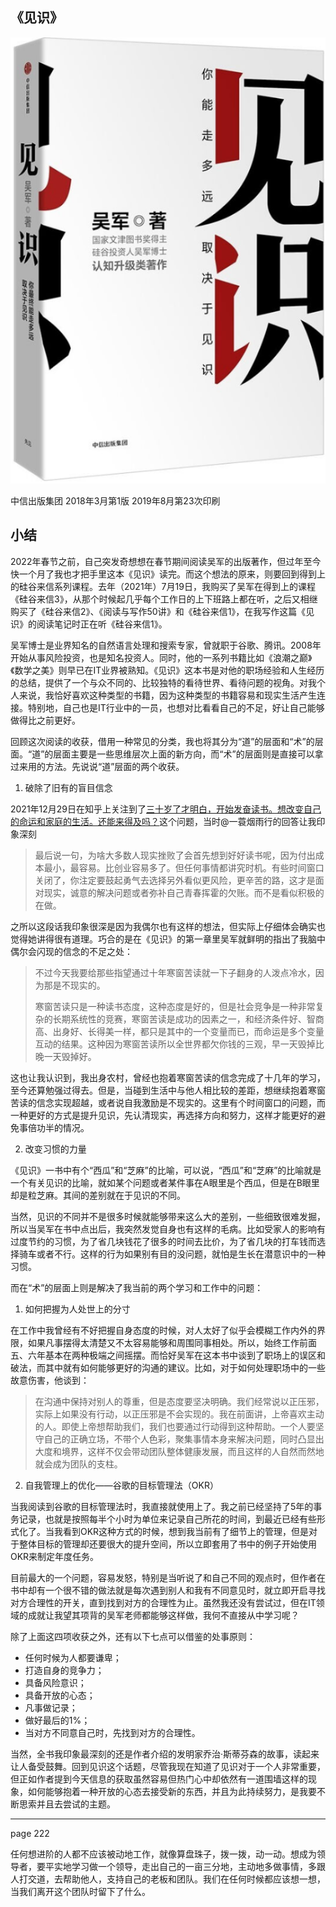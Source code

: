## 《见识》

![](./jianshi-cover.png)

中信出版集团 2018年3月第1版 2019年8月第23次印刷

## 小结

2022年春节之前，自己突发奇想想在春节期间阅读吴军的出版著作，但过年至今快一个月了我也才把手里这本《见识》读完。而这个想法的原来，则要回到得到上的硅谷来信系列课程。去年（2021年）7月19日，我购买了吴军在得到上的课程《硅谷来信3》，从那个时候起几乎每个工作日的上下班路上都在听，之后又相继购买了《硅谷来信2》、《阅读与写作50讲》和《硅谷来信1》，在我写作这篇《见识》的阅读笔记时正在听《硅谷来信1》。

吴军博士是业界知名的自然语言处理和搜索专家，曾就职于谷歌、腾讯。2008年开始从事风险投资，也是知名投资人。同时，他的一系列书籍比如《浪潮之巅》《数学之美》则早已在IT业界被熟知。《见识》这本书是对他的职场经验和人生经历的总结，提供了一个与众不同的、比较独特的看待世界、看待问题的视角。对我个人来说，我恰好喜欢这种类型的书籍，因为这种类型的书籍容易和现实生活产生连接。特别地，自己也是IT行业中的一员，也想对比看看自己的不足，好让自己能够做得比之前更好。

回顾这次阅读的收获，借用一种常见的分类，我也将其分为“道”的层面和“术”的层面。“道”的层面主要是一些思维层次上面的新方向，而“术”的层面则是直接可以拿过来用的方法。先说说“道”层面的两个收获。

1. 破除了旧有的盲目信念

2021年12月29日在知乎上关注到了[三十岁了才明白，开始发奋读书。想改变自己的命运和家庭的生活。还能来得及吗？](https://www.zhihu.com/question/359652140/answer/2144947563)这个问题，当时@一蓑烟雨行的回答让我印象深刻

> 最后说一句，为啥大多数人现实挫败了会首先想到好好读书呢，因为付出成本最小，最容易。比创业容易多了。但任何事情都讲究时机。有些时间窗口关闭了，你注定要鼓起勇气去选择另外看似更风险，更辛苦的路，这才是面对现实，诚意的解决问题或者弥补自己青春挥霍的欠账。而不是看似积极的在做。

之所以这段话我印象很深是因为我偶尔也有这样的想法，但实际上仔细体会确实也觉得她讲得很有道理。巧合的是在《见识》的第一章里吴军就鲜明的指出了我脑中偶尔会闪现的信念的不足之处：

> 不过今天我要给那些指望通过十年寒窗苦读就一下子翻身的人泼点冷水，因为那是不现实的。
>
> 寒窗苦读只是一种读书态度，这种态度是好的，但是社会竞争是一种非常复杂的长期系统性的竞赛，寒窗苦读是成功的因素之一，和经济条件好、智商高、出身好、长得美一样，都只是其中的一个变量而已，而命运是多个变量互动的结果。这种因为寒窗苦读所以全世界都欠你钱的三观，早一天毁掉比晚一天毁掉好。

这也让我认识到，我出身农村，曾经也抱着寒窗苦读的信念完成了十几年的学习，至今还算勉强过得去。但是，当碰到生活中与他人相比较的差距，想继续抱着寒窗苦读的信念实现超越，或者说自我激励是不现实的。这里有个时间窗口的问题，而一种更好的方式是提升见识，先认清现实，再选择方向和努力，这样才能更好的避免事倍功半的情况。

2. 改变习惯的力量

《见识》一书中有个“西瓜”和“芝麻”的比喻，可以说，“西瓜”和“芝麻”的比喻就是一个有关见识的比喻，就如某个问题或者某件事在A眼里是个西瓜，但是在B眼里却是粒芝麻。其间的差别就在于见识的不同。

当然，见识的不同并不是很多时候就能够带来这么大的差别，一些细致很难发掘，所以当吴军在书中点出后，我突然发觉自身也有这样的毛病。比如受家人的影响有过度节约的习惯，为了省几块钱花了很多的时间去比价，为了省几块的打车钱而选择骑车或者不行。这样的行为如果别有目的没问题，就怕是生长在潜意识中的一种习惯。


而在“术”的层面上则是解决了我当前的两个学习和工作中的问题：

1. 如何把握为人处世上的分寸

在工作中我曾经有不好把握自身态度的时候，对人太好了似乎会模糊工作内外的界限，如果凡事摆得太清楚又不太容易能够和周围同事相处。所以，始终工作前面五、六年基本在两种极端之间摇摆。而恰好吴军在这本书中谈到了职场上的误区和破法，而其中就有如何能够更好的沟通的建议。比如，对于如何处理职场中的一些故意伤害，他谈到：

> 在沟通中保持对别人的尊重，但是态度要坚决明确。我们经常说以正压邪，实际上如果没有行动，以正压邪是不会实现的。我在前面讲，上帝喜欢主动的人。即使上帝想帮助我们，我们也要通过行动得到这种帮助。一个人要坚守自己的正确立场，不带个人色彩，聚集事情本身来解决问题，同时凸显出大度和境界，这样不仅会带动团队整体健康发展，而且这样的人自然而然地就会成为团队的支柱。

2. 自我管理上的优化——谷歌的目标管理法（OKR）

当我阅读到谷歌的目标管理法时，我直接就使用上了。我之前已经坚持了5年的事务记录，也就是按照每半个小时为单位来记录自己所花的时间，到最近已经有些形式化了。当我看到OKR这种方式的时候，想到我当前有了细节上的管理，但是对于整体目标的管理却还要很大的提升空间，所以立即套用了书中的例子开始使用OKR来制定年度任务。

目前最大的一个问题，容易发怒，特别是当听说了和自己不同的观点时，但作者在书中却有一个很不错的做法就是每次遇到别人和我有不同意见时，就立即开启寻找对方合理性的开关，直到找到对方的合理性为止。虽然我还没有尝试过，但在IT领域的成就让我望其项背的吴军老师都能够这样做，我何不直接从中学习呢？

除了上面这四项收获之外，还有以下七点可以借鉴的处事原则：

- 任何时候为人都要谦卑；
- 打造自身的竞争力；
- 具备风险意识；
- 具备开放的心态；
- 凡事做记录；
- 做好最后的1%；
- 当对方不同意自己时，先找到对方的合理性。


当然，全书我印象最深刻的还是作者介绍的发明家乔治·斯蒂芬森的故事，读起来让人备受鼓舞。回到见识这个话题，尽管我现在知道了见识对于一个人非常重要，但正如作者提到今天信息的获取虽然容易但热门心中却依然有一道围墙这样的现象，如何能够抱着一种开放的心态去接受新的东西，并且为此持续努力，是我要不断思索并且去尝试的主题。


------

page 222


任何想进阶的人都不应该被动地工作，就像算盘珠子，拨一拨，动一动。想成为领导者，要平实地学习做一个领导，走出自己的一亩三分地，主动地多做事情，多跟人打交道，去帮助他人，支持自己的老板和团队。我们在任何时候都应该想一想，当我们离开这个团队时留下了什么。
